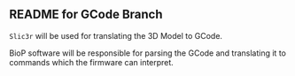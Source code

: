 ## README for GCode Branch

`Slic3r` will be used for translating the 3D Model to GCode.

BioP software will be responsible for parsing the GCode and translating it
to commands which the firmware can interpret.
